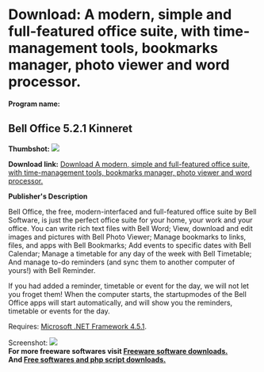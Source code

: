 # Download: A modern, simple and full-featured office suite, with time-management tools, bookmarks manager, photo viewer and word processor.

**Program name:**

## Bell Office 5.2.1 Kinneret

  
**Thumbshot:** ![](http://www.freewarefiles.com/screenshot/belloffice_md.jpg)   
  
**Download link:** [Download A modern, simple and full-featured office suite, with time-management tools, bookmarks manager, photo viewer and word processor.](http://freesoftwares.boysofts.com/Bell-Office_program_98504.html)  
  


**Publisher's Description**  
  


Bell Office, the free, modern-interfaced and full-featured office suite by Bell Software, is just the perfect office suite for your home, your work and your office. You can write rich text files with Bell Word; View, download and edit images and pictures with Bell Photo Viewer; Manage bookmarks to links, files, and apps with Bell Bookmarks; Add events to specific dates with Bell Calendar; Manage a timetable for any day of the week with Bell Timetable; And manage to-do reminders (and sync them to another computer of yours!) with Bell Reminder. 

If you had added a reminder, timetable or event for the day, we will not let you froget them! When the computer starts, the startupmodes of the Bell Office apps will start automatically, and will show you the reminders, timetable or events for the day. 

Requires: [Microsoft .NET Framework 4.5.1](http://www.microsoft.com/en-us/download/details.aspx?id=40773). 

  
  
Screenshot: ![](http://www.freewarefiles.com/screenshot/belloffice.jpg)   
**For more freeware softwares visit [Freeware software downloads.](http://freesoftwares.boysofts.com/)**   
**And [Free softwares and php script downloads.](http://www.boysofts.com/)**
